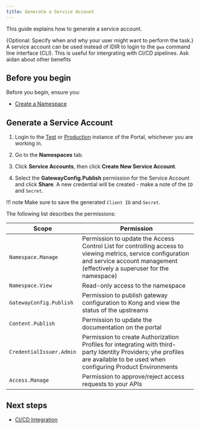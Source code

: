 ```yaml
---
title: Generate a Service Account
---
```


<!-- overview -->

This guide explains how to generate a service account.

{Optional: Specify when and why your user might want to perform the task.}
A service account can be used instead of IDIR to login to the `gwa` command line interface (CLI).
This is useful for intergrating with CI/CD pipelines.
Ask aidan about other benefits

## Before you begin

Before you begin, ensure you:

- [Create a Namespace](/resources/gwa-commands.md#namespacecreate)

## Generate a Service Account

1. Login to the [Test](https://api-gov-bc-ca.test.api.gov.bc.ca/) or [Production](https://api.gov.bc.ca/) instance of the Portal, whichever you are working in.

2. Go to the **Namespaces** tab.

3. Click **Service Accounts**, then click **Create New Service Account**.

4. Select the **GatewayConfig.Publish** permission for the Service Account and click **Share**. A new credential will be created - make a note of the `ID` and `Secret`.

!!! note
    Make sure to save the generated `Client ID` and `Secret`.

The following list describes the permissions:

| Scope                    | Permission                                                                                                                                                                               |
| ------------------------ | ---------------------------------------------------------------------------------------------------------------------------------------------------------------------------------------- |
| `Namespace.Manage`       | Permission to update the Access Control List for controlling access to viewing metrics, service configuration and service account management (effectively a superuser for the namespace) |
| `Namespace.View`         | Read-only access to the namespace                                                                                                                                                        |
| `GatewayConfig.Publish`  | Permission to publish gateway configuration to Kong and view the status of the upstreams                                                                                                 |
| `Content.Publish`        | Permission to update the documentation on the portal                                                                                                                                     |
| `CredentialIssuer.Admin` | Permission to create Authorization Profiles for integrating with third-party Identity Providers; yhe profiles are available to be used when configuring Product Environments             |
| `Access.Manage`          | Permission to approve/reject access requests to your APIs                                

## Next steps

- [CI/CD Integration](/resources/cicd-integration.md)
